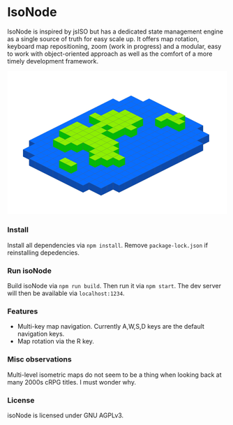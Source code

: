# IsoNode
IsoNode is inspired by jsISO but has a dedicated state management engine as a single source of truth for easy scale up. It offers map rotation, keyboard map repositioning, zoom (work in progress) and a modular, easy to work with object-oriented approach as well as the comfort of a more timely development framework.

![isoNode](https://github.com/gnzg/isoNode/blob/master/example.png?raw=true)

### Install

Install all dependencies via `npm install`. Remove `package-lock.json` if reinstalling depedencies.

### Run isoNode

Build isoNode via `npm run build`. Then run it via `npm start`. The dev server will then be available via `localhost:1234`. 

### Features

<ul>
<li>Multi-key map navigation. Currently A,W,S,D keys are the default navigation keys.</li>

<li>Map rotation via the R key.</li>
</ul>

### Misc observations

Multi-level isometric maps do not seem to be a thing when looking back at many 2000s cRPG titles. I must wonder why.


### License

isoNode is licensed under GNU AGPLv3.
